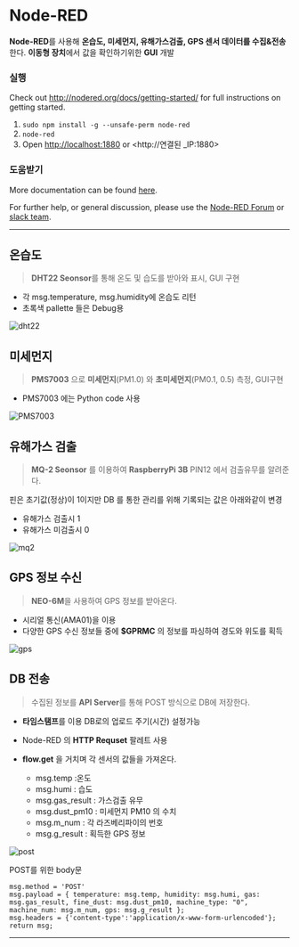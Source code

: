 # Node-RED
**Node-RED**를 사용해 **온습도, 미세먼지, 유해가스검출, GPS 센서 데이터를 수집&전송**한다.
**이동형 장치**에서 값을 확인하기위한 **GUI** 개발


### 실행

Check out http://nodered.org/docs/getting-started/ for full instructions on getting
started.

1. `sudo npm install -g --unsafe-perm node-red`
2. `node-red`
3. Open <http://localhost:1880> or  <http://연결된 _IP:1880>

### 도움받기

More documentation can be found [here](http://nodered.org/docs).

For further help, or general discussion, please use the [Node-RED Forum](https://discourse.nodered.org) or [slack team](https://nodered.org/slack).


---

## 온습도
>**DHT22 Seonsor**를 통해 온도 및 습도를 받아와 표시, GUI 구현

- 각 msg.temperature, msg.humidity에 온습도 리턴
- 초록색 pallette 들은 Debug용

![dht22](/uploads/7fc4393058f14e4f5c434f05b8fa7d63/dht22.PNG)


## 미세먼지
>**PMS7003** 으로 **미세먼지**(PM1.0) 와 **초미세먼지**(PM0.1, 0.5) 측정, GUI구현 

- PMS7003 에는 Python code 사용

![PMS7003](/uploads/253254cdb982d0f8c550a436eb2e65b5/PMS7003.PNG)

## 유해가스 검출
> **MQ-2 Seonsor** 를 이용하여 **RaspberryPi 3B** PIN12 에서 검출유무를 알려준다.


핀은 초기값(정상)이 1이지만 DB 를 통한 관리를 위해 기록되는 값은 아래와같이 변경

- 유해가스 검출시 1
- 유해가스 미검출시 0

![mq2](/uploads/e25d6dae5d91540645d64ec888407184/mq2.PNG)

## GPS 정보 수신
> **NEO-6M**을 사용하여 GPS 정보를 받아온다.

- 시리얼 통신(AMA01)을 이용
- 다양한 GPS 수신 정보들 중에 **$GPRMC** 의 정보를 파싱하여 경도와 위도를 획득

![gps](/uploads/57684ce1c54338d650f7dbcc617b14ed/gps.PNG)

## DB 전송
> 수집된 정보를 **API Server**를 통해 POST 방식으로 DB에 저장한다.

- **타임스탬프**를 이용 DB로의 업로드 주기(시간) 설정가능
- Node-RED 의 **HTTP Requset** 팔레트 사용
- **flow.get** 을 거치며 각 센서의 값들을 가져온다.

    - msg.temp :온도
    - msg.humi : 습도
    - msg.gas_result : 가스검출 유무
    - msg.dust_pm10 : 미세먼지 PM10 의 수치
    - msg.m_num : 각 라즈베리파이의 번호
    - msg.g_result : 획득한 GPS 정보

![post](/uploads/2e167f12d2dad63047ca9b05c2c0e6ad/post.PNG)

POST를 위한 body문
``` 
msg.method = 'POST'
msg.payload = { temperature: msg.temp, humidity: msg.humi, gas: msg.gas_result, fine_dust: msg.dust_pm10, machine_type: "0", machine_num: msg.m_num, gps: msg.g_result };
msg.headers = {'content-type':'application/x-www-form-urlencoded'};
return msg;
```

---
